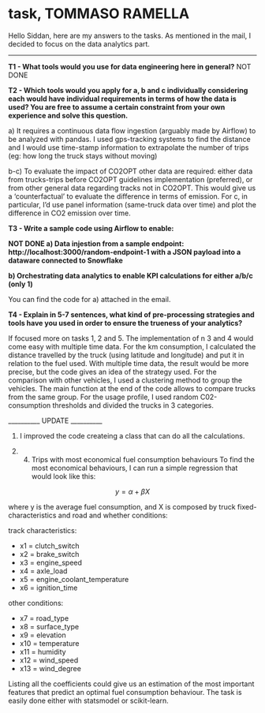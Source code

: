 # task, TOMMASO RAMELLA

Hello Siddan, here are my answers to the tasks. As mentioned in the 
mail, I decided to focus on the data analytics part. 

_________________________________________________________
**T1 - What tools would you use for data engineering here in general?**
NOT DONE

**T2 - Which tools would you apply for a, b and c individually considering each would have individual requirements in terms of how the data is used? You are free to assume a certain constraint from your own experience and solve this question.**

a)	It requires a continuous data flow ingestion (arguably made by Airflow) to be analyzed with pandas. I used gps-tracking systems to find the distance and I would use time-stamp information to extrapolate the number of trips (eg: how long the truck stays without moving)

b-c) To evaluate the impact of CO2OPT other data are required: either data from trucks-trips before CO2OPT guidelines implementation (preferred), or from other general data regarding tracks not in CO2OPT. This would give us a ‘counterfactual’ to evaluate the difference in terms of emission. 
For c, in particular, I’d use panel information (same-truck data over time) and plot the difference in CO2 emission over time. 

**T3 - Write a sample code using Airflow to enable:**

**NOT DONE    a) Data injestion from a sample endpoint: http://localhost:3000/random-endpoint-1 with a JSON payload into a dataware connected to Snowflake**


**b) Orchestrating data analytics to enable KPI calculations for either a/b/c (only 1)**

You can find the code for a) attached in the email. 

**T4 - Explain in 5-7 sentences, what kind of pre-processing strategies and tools have you used in order to ensure the trueness of your analytics?**

If focused more on tasks 1, 2 and 5. The implementation of n 3 and 4 would come easy with multiple time data. For the km consumption, I calculated the distance travelled by the truck (using latitude and longitude) and put it in relation to the fuel used. With multiple time data, the result would be more precise, but the code gives an idea of the strategy used. For the comparison with other vehicles, I used a clustering method to group the vehicles. The main function at the end of the code allows to compare trucks from the same group. For the usage profile, I used random C02-consumption thresholds and divided the trucks in 3 categories. 


__________ UPDATE __________
1) I improved the code createing a class that can do all the calculations. 

2) 4. Trips with most economical fuel consumption behaviours
To find the most economical behaviours, I can run a simple regression that would look like this:

$$
y = \alpha + \beta X
$$

where y is the average fuel consumption, and X is composed by truck fixed-characteristics and road and whether conditions: 

track characteristics: 
- x1 = clutch_switch 
- x2 = brake_switch
- x3 = engine_speed 
- x4 = axle_load
- x5 = engine_coolant_temperature
- x6 = ignition_time

other conditions: 
- x7 = road_type 
- x8 = surface_type
- x9 = elevation 
- x10 = temperature
- x11 = humidity
- x12 = wind_speed 
- x13 = wind_degree 

Listing all the coefficients could give us an estimation of the most important features that predict an optimal fuel consumption behaviour. The task is easily done either with statsmodel or scikit-learn. 